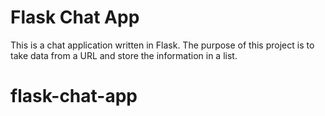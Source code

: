 # Flask Chat App

This is a chat application written in Flask. The purpose of this project is to take data from a URL and store the information in a list. 

# flask-chat-app
